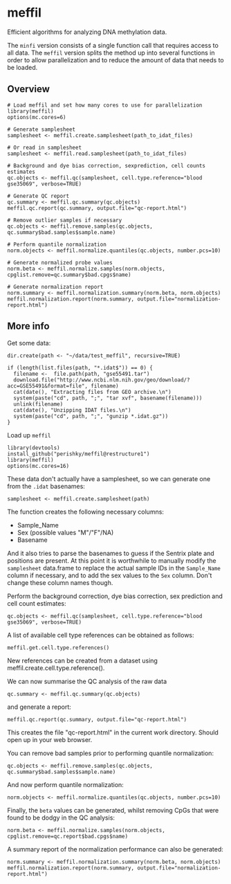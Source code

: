 # meffil
Efficient algorithms for analyzing DNA methylation data.

The `minfi` version consists of a single function call that requires
access to all data. The `meffil` version splits the method up into
several functions in order to allow parallelization and to reduce the
amount of data that needs to be loaded.


## Overview

	# Load meffil and set how many cores to use for parallelization
	library(meffil)
	options(mc.cores=6)

	# Generate samplesheet
	samplesheet <- meffil.create.samplesheet(path_to_idat_files)

	# Or read in samplesheet
	samplesheet <- meffil.read.samplesheet(path_to_idat_files)

	# Background and dye bias correction, sexprediction, cell counts estimates
	qc.objects <- meffil.qc(samplesheet, cell.type.reference="blood gse35069", verbose=TRUE)

	# Generate QC report
	qc.summary <- meffil.qc.summary(qc.objects)
	meffil.qc.report(qc.summary, output.file="qc-report.html")

	# Remove outlier samples if necessary
	qc.objects <- meffil.remove.samples(qc.objects, qc.summary$bad.samples$sample.name)

	# Perform quantile normalization
	norm.objects <- meffil.normalize.quantiles(qc.objects, number.pcs=10)

	# Generate normalized probe values
	norm.beta <- meffil.normalize.samples(norm.objects, cpglist.remove=qc.summary$bad.cpgs$name)

	# Generate normalization report
	norm.summary <- meffil.normalization.summary(norm.beta, norm.objects)
	meffil.normalization.report(norm.summary, output.file="normalization-report.html")

## More info

Get some data:

	dir.create(path <- "~/data/test_meffil", recursive=TRUE)

	if (length(list.files(path, "*.idat$")) == 0) {
	  filename <-  file.path(path, "gse55491.tar")
	  download.file("http://www.ncbi.nlm.nih.gov/geo/download/?acc=GSE55491&format=file", filename)
	  cat(date(), "Extracting files from GEO archive.\n")
	  system(paste("cd", path, ";", "tar xvf", basename(filename)))
	  unlink(filename)
	  cat(date(), "Unzipping IDAT files.\n")
	  system(paste("cd", path, ";", "gunzip *.idat.gz"))
	}

Load up `meffil`

	library(devtools)
	install_github("perishky/meffil@restructure1")
	library(meffil)
	options(mc.cores=16)

These data don't actually have a samplesheet, so we can generate one from the `.idat` basenames:

	samplesheet <- meffil.create.samplesheet(path)

The function creates the following necessary columns:

- Sample_Name
- Sex (possible values "M"/"F"/NA)
- Basename

And it also tries to parse the basenames to guess if the Sentrix plate and positions are present. At this point it is worthwhile to manually modify the `samplesheet` data.frame to replace the actual sample IDs in the `Sample_Name` column if necessary, and to add the sex values to the `Sex` column. Don't change these column names though.

Perform the background correction, dye bias correction, sex prediction and cell count estimates:

	qc.objects <- meffil.qc(samplesheet, cell.type.reference="blood gse35069", verbose=TRUE)

A list of available cell type references can be obtained as follows:

	meffil.get.cell.type.references()

New references can be created from a dataset using meffil.create.cell.type.reference().

We can now summarise the QC analysis of the raw data

	qc.summary <- meffil.qc.summary(qc.objects)

and generate a report:
	
	meffil.qc.report(qc.summary, output.file="qc-report.html")

This creates the file "qc-report.html" in the current work directory.
Should open up in your web browser.

You can remove bad samples prior to performing quantile normalization:

	qc.objects <- meffil.remove.samples(qc.objects, qc.summary$bad.samples$sample.name)

And now perform quantile normalization:

	norm.objects <- meffil.normalize.quantiles(qc.objects, number.pcs=10)

Finally, the `beta` values can be generated, whilst removing CpGs that were found to be dodgy in the QC analysis:

	norm.beta <- meffil.normalize.samples(norm.objects, cpglist.remove=qc.report$bad.cpgs$name)

A summary report of the normalization performance can also be generated:

	norm.summary <- meffil.normalization.summary(norm.beta, norm.objects)
	meffil.normalization.report(norm.summary, output.file="normalization-report.html")




